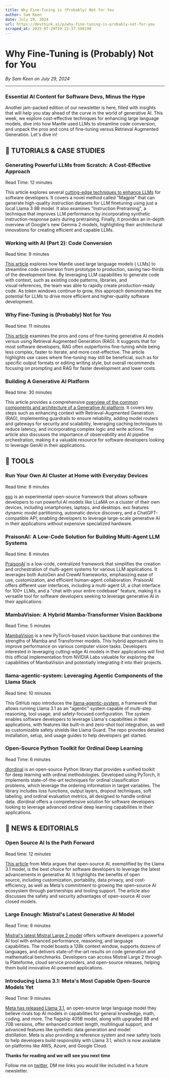 ```yaml
---
title: Why Fine-Tuning is (Probably) Not for You
author: Sam Keen
date: July 29, 2024
url: https://devthink.ai/p/why-fine-tuning-is-probably-not-for-you
scraped_at: 2025-07-29T19:22:37.598190
---
```


# Why Fine-Tuning is (Probably) Not for You

*By Sam Keen on July 29, 2024*

---

### **Essential AI Content for Software Devs,** **Minus the Hype**

Another jam-packed edition of our newsletter is here, filled with insights that will help you stay ahead of the curve in the world of generative AI. This week, we explore cost-effective techniques for enhancing large language models, dive into how Mantle used LLMs to streamline code conversion, and unpack the pros and cons of fine-tuning versus Retrieval Augmented Generation. Let's dive in!



## 📖 **TUTORIALS & CASE STUDIES**

### **Generating Powerful LLMs from Scratch: A Cost-Effective Approach**

Read Time: 12 minutes



This article explores several [cutting-edge techniques to enhance LLMs]("https://www.linkedin.com/pulse/instruction-pretraining-llms-sebastian-raschka-phd-x6zoc/") for software developers. It covers a novel method called "Magpie" that can generate high-quality instruction datasets for LLM finetuning using just a local Llama 3 8B model. It also examines "Instruction Pretraining", a technique that improves LLM performance by incorporating synthetic instruction-response pairs during pretraining. Finally, it provides an in-depth overview of Google's new Gemma 2 models, highlighting their architectural innovations for creating efficient and capable LLMs.

### **Working with AI (Part 2): Code Conversion**

Read time: 9 minutes



[This article]("https://blog.withmantle.com/code-conversion-using-ai/") explores how Mantle used large language models ( LLMs) to streamline code conversion from prototype to production, saving two-thirds of the development time. By leveraging LLM capabilities to generate code with context, such as existing code patterns, libraries, and visual references, the team was able to rapidly create production-ready code. As token windows continue to grow, this approach demonstrates the potential for LLMs to drive more efficient and higher-quality software development.

### **Why Fine-Tuning is (Probably) Not for You**

Read time: 11 minutes



[This article]("https://blog.promptlayer.com/why-fine-tuning-is-probably-not-for-you-37d8c4987530") examines the pros and cons of fine-tuning generative AI models versus using Retrieval Augmented Generation (RAG). It suggests that for most software developers, RAG often outperforms fine-tuning while being less complex, faster to iterate, and more cost-effective. The article highlights use cases where fine-tuning may still be beneficial, such as for specific output formats or editing writing style, but overall recommends focusing on prompting and RAG for faster development and lower costs.

### **Building A Generative AI Platform**

Read time: 30 minutes



This article provides a comprehensive [overview of the common components and architecture of a Generative AI platform]("https://huyenchip.com/2024/07/25/genai-platform.html"). It covers key steps such as enhancing context with Retrieval-Augmented Generation (RAG), implementing guardrails to ensure reliability, adding model routers and gateways for security and scalability, leveraging caching techniques to reduce latency, and incorporating complex logic and write actions. The article also discusses the importance of observability and AI pipeline orchestration, making it a valuable resource for software developers looking to leverage GenAI in their applications.

##

## 🧰 **TOOLS**

### **Run Your Own AI Cluster at Home with Everyday Devices**

Read time: 8 minutes



[exo]("https://github.com/exo-explore/exo") is an experimental open-source framework that allows software developers to run powerful AI models like LLaMA on a cluster of their own devices, including smartphones, laptops, and desktops. exo features dynamic model partitioning, automatic device discovery, and a ChatGPT-compatible API, enabling developers to leverage large-scale generative AI in their applications without expensive specialized hardware.

### **PraisonAI: A Low-Code Solution for Building Multi-Agent LLM Systems**

Read time: 8 minutes



[PraisonAI]("https://github.com/MervinPraison/PraisonAI") is a low-code, centralized framework that simplifies the creation and orchestration of multi-agent systems for various LLM applications. It leverages both AutoGen and CrewAI frameworks, emphasizing ease of use, customization, and efficient human-agent collaboration. PraisonAI offers different user interfaces, including a multi-agent UI, a chat interface for 100+ LLMs, and a "chat with your entire codebase" feature, making it a versatile tool for software developers seeking to leverage generative AI in their applications.

### **MambaVision: A Hybrid Mamba-Transformer Vision Backbone**

Read Time: 5 minutes



[MambaVision]("https://github.com/NVlabs/MambaVision") is a new PyTorch-based vision backbone that combines the strengths of Mamba and Transformer models. This hybrid approach aims to improve performance on various computer vision tasks. Developers interested in leveraging cutting-edge AI models in their applications will find this official implementation from NVIDIA Labs valuable for exploring the capabilities of MambaVision and potentially integrating it into their projects.

### **llama-agentic-system: Leveraging Agentic Components of the Llama Stack**

Read time: 10 minutes



This GitHub repo introduces the [llama-agentic-system]("https://github.com/meta-llama/llama-agentic-system"), a framework that allows running Llama 3.1 as an "agentic" system capable of multi-step reasoning, tool usage, and safety-focused configuration. The system enables software developers to leverage Llama's capabilities in their applications, with features like built-in and zero-shot tool integration, as well as customizable safety shields like Llama Guard. The repo provides detailed installation, setup, and usage guides to help developers get started.

### **Open-Source Python Toolkit for Ordinal Deep Learning**

Read Time: 6 minutes

[dlordinal]("https://github.com/ayrna/dlordinal") is an open-source Python library that provides a unified toolkit for deep learning with ordinal methodologies. Developed using PyTorch, it implements state-of-the-art techniques for ordinal classification problems, which leverage the ordering information in target variables. The library includes loss functions, output layers, dropout techniques, soft labeling, and ordinal evaluation metrics, all designed to handle ordinal data. dlordinal offers a comprehensive solution for software developers looking to leverage advanced ordinal deep learning capabilities in their applications.

## 📰 **NEWS & EDITORIALS**

### **Open Source AI Is the Path Forward**

Read time: 12 minutes

[This article]("https://about-fb-com.cdn.ampproject.org/c/s/about.fb.com/news/2024/07/open-source-ai-is-the-path-forward/amp/") from Meta argues that open-source AI, exemplified by the Llama 3.1 model, is the best choice for software developers to leverage the latest advancements in generative AI. It highlights the benefits of open source, including customization, portability, data privacy, and cost-efficiency, as well as Meta's commitment to growing the open-source AI ecosystem through partnerships and tooling support. The article also discusses the safety and security advantages of open-source AI over closed models.

### **Large Enough: Mistral's Latest Generative AI Model**

Read Time: 8 minutes



[Mistral's latest Mistral Large 2 model]("https://mistral.ai/news/mistral-large-2407/") offers software developers a powerful AI tool with enhanced performance, reasoning, and language capabilities. The model boasts a 128k context window, supports dozens of languages, and delivers state-of-the-art results on code generation and mathematical benchmarks. Developers can access Mistral Large 2 through la Plateforme, cloud service providers, and open-source releases, helping them build innovative AI-powered applications.

### **Introducing Llama 3.1: Meta's Most Capable Open-Source Models Yet**

Read Time: 9 minutes



[Meta has released Llama 3.1]("https://ai.meta.com/blog/meta-llama-3-1/"), an open-source large language model they believe rivals top AI models in capabilities for general knowledge, math, coding, and more. The flagship 405B model, along with upgraded 8B and 70B versions, offer enhanced context length, multilingual support, and advanced features like synthetic data generation and model distillation. Meta is also providing a reference system and new safety tools to help developers build responsibly with Llama 3.1, which is now available on platforms like AWS, Azure, and Google Cloud.

**Thanks for reading and we will see you next time**

Follow me on [twitter]("https://twitter.com/samkeen"), DM me links you would like included in a future newsletter.
